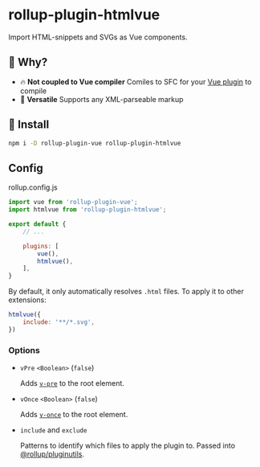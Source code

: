 # rollup-plugin-htmlvue

Import HTML-snippets and SVGs as Vue components.

## :raising_hand: Why?
- 🔥 **Not coupled to Vue compiler** Comiles to SFC for your [Vue plugin](https://github.com/vuejs/rollup-plugin-vue) to compile
- 💫 **Versatile** Supports any XML-parseable markup

## :rocket: Install
```sh
npm i -D rollup-plugin-vue rollup-plugin-htmlvue
```

## Config

rollup.config.js
```js
import vue from 'rollup-plugin-vue';
import htmlvue from 'rollup-plugin-htmlvue';

export default {
    // ...

    plugins: [
        vue(),
        htmlvue(),
    ],
}
```

By default, it only automatically resolves `.html` files. To apply it to other extensions:

```js
htmlvue({
    include: '**/*.svg',
})
```

### Options
- `vPre` `<Boolean>` (`false`)

    Adds [`v-pre`](https://vuejs.org/v2/api/#v-pre) to the root element.
- `vOnce` `<Boolean>` (`false`)

    Adds [`v-once`](https://vuejs.org/v2/api/#v-once) to the root element.
- `include` and `exclude`

    Patterns to identify which files to apply the plugin to. Passed into [@rollup/pluginutils](https://github.com/rollup/plugins/tree/master/packages/pluginutils#include-and-exclude).
